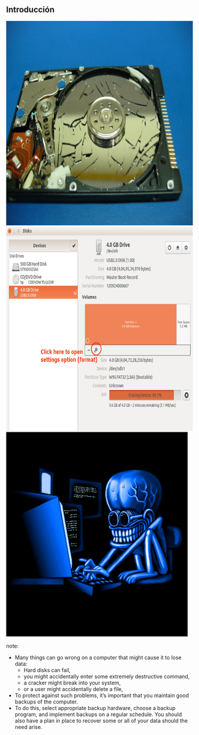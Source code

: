 ## Introducción

<div class="row">
  <div class="col-md-4 vcenter">
    <a class="fancybox" href="img/hd_crash.jpg" data-fancybox-group="gallery" title="Disco duro roto">
      <img height="550px" src="img/hd_crash.jpg" alt="Disco duro roto">
    </a>
  </div>
  <div class="col-md-4 vcenter">
    <a class="fancybox" href="img/format.jpg" data-fancybox-group="gallery" title="Copias completas">
      <img height="550px" src="img/format.jpg" alt="Copias completas">
    </a>
  </div>
  <div class="col-md-4 vcenter">
    <a class="fancybox" href="img/hacker.gif" data-fancybox-group="gallery" title="Copias completas">
      <img height="550px" src="img/hacker.gif" alt="Copias completas">
    </a>
  </div>
</div>

note:

* Many things can go wrong on a computer that might cause it to lose data:
  * Hard disks can fail,
  * you might accidentally enter some extremely destructive command,
  * a cracker might break into your system,
  * or a user might accidentally delete a file,
* To protect against such problems, it’s important that you maintain good backups of the computer.
* To do this, select appropriate backup hardware, choose a backup program, and implement backups on a regular schedule. You should also have a plan in place to recover some or all of your data should the need arise.
